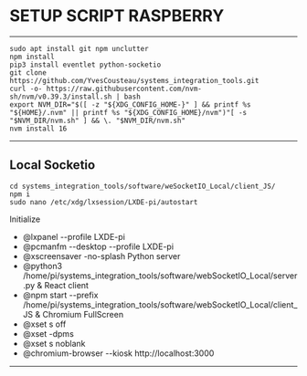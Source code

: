 # SETUP SCRIPT RASPBERRY
---
```
sudo apt install git npm unclutter
npm install 
pip3 install eventlet python-socketio
git clone https://github.com/YvesCousteau/systems_integration_tools.git
curl -o- https://raw.githubusercontent.com/nvm-sh/nvm/v0.39.3/install.sh | bash
export NVM_DIR="$([ -z "${XDG_CONFIG_HOME-}" ] && printf %s "${HOME}/.nvm" || printf %s "${XDG_CONFIG_HOME}/nvm")"[ -s "$NVM_DIR/nvm.sh" ] && \. "$NVM_DIR/nvm.sh"
nvm install 16
```
---
## Local Socketio
```
cd systems_integration_tools/software/weSocketIO_Local/client_JS/
npm i
sudo nano /etc/xdg/lxsession/LXDE-pi/autostart
```
Initialize
+ @lxpanel --profile LXDE-pi
+ @pcmanfm --desktop --profile LXDE-pi
+ @xscreensaver -no-splash
Python server
+ @python3 /home/pi/systems_integration_tools/software/webSocketIO_Local/server.py &
React client
+ @npm start --prefix /home/pi/systems_integration_tools/software/webSocketIO_Local/client_JS &
Chromium FullScreen
+ @xset s off
+ @xset -dpms
+ @xset s noblank
+ @chromium-browser --kiosk http://localhost:3000
---